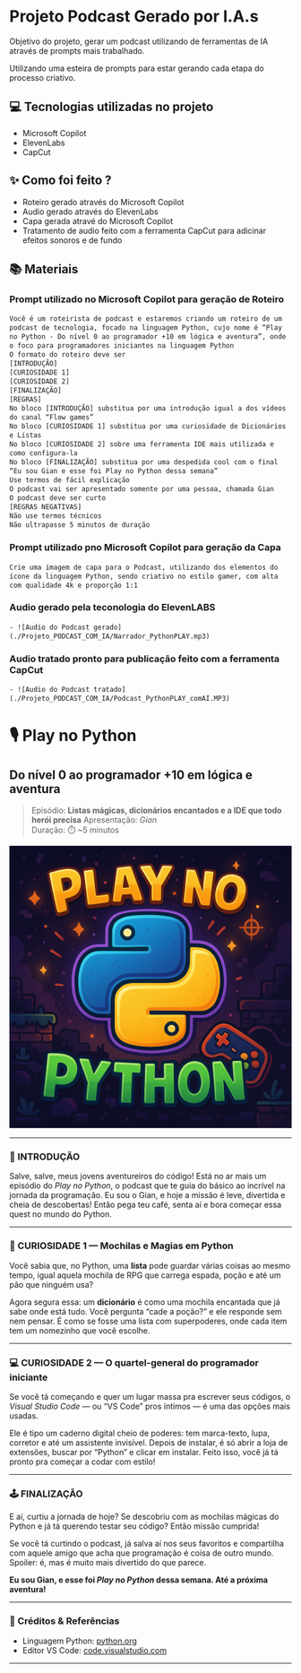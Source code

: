# Projeto Podcast Gerado por I.A.s

Objetivo do projeto, gerar um podcast utilizando de ferramentas de IA através de prompts mais trabalhado.

Utilizando uma esteira de prompts para estar gerando cada etapa do processo criativo.

## 💻 Tecnologias utilizadas no projeto

- Microsoft Copilot
- ElevenLabs
- CapCut

## ✨ Como foi feito ?

- Roteiro gerado através do Microsoft Copilot
- Audio gerado através do ElevenLabs
- Capa gerada atravé do Microsoft Copilot
- Tratamento de audio feito com a ferramenta CapCut para adicinar efeitos sonoros e de fundo

## 📚 Materiais

### Prompt utilizado no Microsoft Copilot para geração de Roteiro
    Você é um roteirista de podcast e estaremos criando um roteiro de um podcast de tecnologia, focado na linguagem Python, cujo nome é “Play no Python - Do nível 0 ao programador +10 em lógica e aventura”, onde o foco para programadores iniciantes na linguagem Python
    O formato do roteiro deve ser
    [INTRODUÇÃO]
    [CURIOSIDADE 1]
    [CURIOSIDADE 2]
    [FINALIZAÇÃO]
    [REGRAS]
    No bloco [INTRODUÇÃO] substitua por uma introdução igual a dos vídeos do canal “Flow games”
    No bloco [CURIOSIDADE 1] substitua por uma curiosidade de Dicionários e Listas
    No bloco [CURIOSIDADE 2] sobre uma ferramenta IDE mais utilizada e como configura-la
    No bloco [FINALIZAÇÃO] substitua por uma despedida cool com o final “Eu sou Gian e esse foi Play no Python dessa semana”
    Use termos de fácil explicação
    O podcast vai ser apresentado somente por uma pessoa, chamada Gian
    O podcast deve ser curto
    [REGRAS NEGATIVAS]
    Não use termos técnicos
    Não ultrapasse 5 minutos de duração

### Prompt utilizado pno Microsoft Copilot para geração da Capa
    Crie uma imagem de capa para o Podcast, utilizando dos elementos do ícone da linguagem Python, sendo criativo no estilo gamer, com alta com qualidade 4k e proporção 1:1

### Audio gerado pela teconologia do ElevenLABS
    - ![Audio do Podcast gerado](./Projeto_PODCAST_COM_IA/Narrador_PythonPLAY.mp3)

### Audio tratado pronto para publicação feito com a ferramenta CapCut
    - ![Audio do Podcast tratado](./Projeto_PODCAST_COM_IA/Podcast_PythonPLAY_comAI.MP3)



# 🎙️ Play no Python
## Do nível 0 ao programador +10 em lógica e aventura

> Episódio: **Listas mágicas, dicionários encantados e a IDE que todo herói precisa**
> Apresentação: *Gian*  
> Duração: ⏱️ ~5 minutos

![Capa do Podcast - estilo gamer com ícone do Python](./Projeto_PODCAST_COM_IA/IMG/PLAYNOPYTHON_CAPA.png)

---

### 🔹 INTRODUÇÃO

Salve, salve, meus jovens aventureiros do código! Está no ar mais um episódio do *Play no Python*, o podcast que te guia do básico ao incrível na jornada da programação. Eu sou o Gian, e hoje a missão é leve, divertida e cheia de descobertas! Então pega teu café, senta aí e bora começar essa quest no mundo do Python.

---

### 🐍 CURIOSIDADE 1 — Mochilas e Magias em Python

Você sabia que, no Python, uma **lista** pode guardar várias coisas ao mesmo tempo, igual aquela mochila de RPG que carrega espada, poção e até um pão que ninguém usa?

Agora segura essa: um **dicionário** é como uma mochila encantada que já sabe onde está tudo. Você pergunta “cade a poção?” e ele responde sem nem pensar. É como se fosse uma lista com superpoderes, onde cada item tem um nomezinho que você escolhe.

---

### 💻 CURIOSIDADE 2 — O quartel-general do programador iniciante

Se você tá começando e quer um lugar massa pra escrever seus códigos, o *Visual Studio Code* — ou “VS Code” pros íntimos — é uma das opções mais usadas.

Ele é tipo um caderno digital cheio de poderes: tem marca-texto, lupa, corretor e até um assistente invisível. Depois de instalar, é só abrir a loja de extensões, buscar por “Python” e clicar em instalar. Feito isso, você já tá pronto pra começar a codar com estilo!

---

### 🕹️ FINALIZAÇÃO

E aí, curtiu a jornada de hoje? Se descobriu com as mochilas mágicas do Python e já tá querendo testar seu código? Então missão cumprida!

Se você tá curtindo o podcast, já salva aí nos seus favoritos e compartilha com aquele amigo que acha que programação é coisa de outro mundo. Spoiler: é, mas é muito mais divertido do que parece.

**Eu sou Gian, e esse foi *Play no Python* dessa semana. Até a próxima aventura!**

---

### 📌 Créditos & Referências

- Linguagem Python: [python.org](https://www.python.org/)
- Editor VS Code: [code.visualstudio.com](https://code.visualstudio.com/)

---
